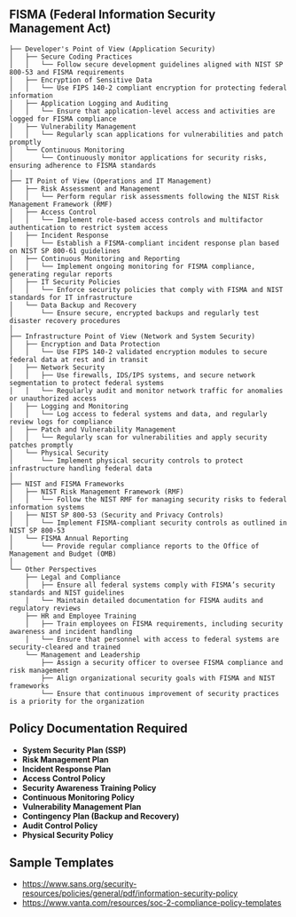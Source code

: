 ## FISMA (Federal Information Security Management Act)

```Tree Structure
├── Developer's Point of View (Application Security)
│   ├── Secure Coding Practices
│   │   └── Follow secure development guidelines aligned with NIST SP 800-53 and FISMA requirements
│   ├── Encryption of Sensitive Data
│   │   └── Use FIPS 140-2 compliant encryption for protecting federal information
│   ├── Application Logging and Auditing
│   │   └── Ensure that application-level access and activities are logged for FISMA compliance
│   ├── Vulnerability Management
│   │   └── Regularly scan applications for vulnerabilities and patch promptly
│   └── Continuous Monitoring
│       └── Continuously monitor applications for security risks, ensuring adherence to FISMA standards
│
├── IT Point of View (Operations and IT Management)
│   ├── Risk Assessment and Management
│   │   └── Perform regular risk assessments following the NIST Risk Management Framework (RMF)
│   ├── Access Control
│   │   └── Implement role-based access controls and multifactor authentication to restrict system access
│   ├── Incident Response
│   │   └── Establish a FISMA-compliant incident response plan based on NIST SP 800-61 guidelines
│   ├── Continuous Monitoring and Reporting
│   │   └── Implement ongoing monitoring for FISMA compliance, generating regular reports
│   ├── IT Security Policies
│   │   └── Enforce security policies that comply with FISMA and NIST standards for IT infrastructure
│   └── Data Backup and Recovery
│       └── Ensure secure, encrypted backups and regularly test disaster recovery procedures
│
├── Infrastructure Point of View (Network and System Security)
│   ├── Encryption and Data Protection
│   │   └── Use FIPS 140-2 validated encryption modules to secure federal data at rest and in transit
│   ├── Network Security
│   │   ├── Use firewalls, IDS/IPS systems, and secure network segmentation to protect federal systems
│   │   └── Regularly audit and monitor network traffic for anomalies or unauthorized access
│   ├── Logging and Monitoring
│   │   └── Log access to federal systems and data, and regularly review logs for compliance
│   ├── Patch and Vulnerability Management
│   │   └── Regularly scan for vulnerabilities and apply security patches promptly
│   └── Physical Security
│       └── Implement physical security controls to protect infrastructure handling federal data
│
├── NIST and FISMA Frameworks
│   ├── NIST Risk Management Framework (RMF)
│   │   └── Follow the NIST RMF for managing security risks to federal information systems
│   ├── NIST SP 800-53 (Security and Privacy Controls)
│   │   └── Implement FISMA-compliant security controls as outlined in NIST SP 800-53
│   └── FISMA Annual Reporting
│       └── Provide regular compliance reports to the Office of Management and Budget (OMB)
│
└── Other Perspectives
    ├── Legal and Compliance
    │   ├── Ensure all federal systems comply with FISMA’s security standards and NIST guidelines
    │   └── Maintain detailed documentation for FISMA audits and regulatory reviews
    ├── HR and Employee Training
    │   ├── Train employees on FISMA requirements, including security awareness and incident handling
    │   └── Ensure that personnel with access to federal systems are security-cleared and trained
    └── Management and Leadership
        ├── Assign a security officer to oversee FISMA compliance and risk management
        ├── Align organizational security goals with FISMA and NIST frameworks
        └── Ensure that continuous improvement of security practices is a priority for the organization
```

## Policy Documentation Required

-   **System Security Plan (SSP)**
-   **Risk Management Plan**
-   **Incident Response Plan**
-   **Access Control Policy**
-   **Security Awareness Training Policy**
-   **Continuous Monitoring Policy**
-   **Vulnerability Management Plan**
-   **Contingency Plan (Backup and Recovery)**
-   **Audit Control Policy**
-   **Physical Security Policy**

## Sample Templates

-   https://www.sans.org/security-resources/policies/general/pdf/information-security-policy
-   https://www.vanta.com/resources/soc-2-compliance-policy-templates
